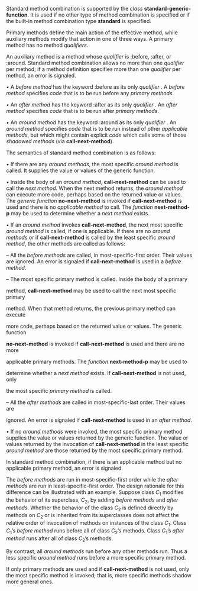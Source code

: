  



Standard method combination is supported by the *class* **standard-generic-function**. It is used if no other type of method combination is specified or if the built-in method combination type **standard** is specified. 



Primary methods define the main action of the effective method, while auxiliary methods modify that action in one of three ways. A primary method has no method *qualifiers*. 



An auxiliary method is a method whose *qualifier* is :before, :after, or :around. Standard method combination allows no more than one *qualifier* per method; if a method definition specifies more than one *qualifier* per method, an error is signaled. 



*•* A *before method* has the keyword :before as its only *qualifier* . A *before method* specifies *code* that is to be run before any *primary methods*. 



*•* An *after method* has the keyword :after as its only *qualifier* . An *after method* specifies *code* that is to be run after *primary methods*. 



*•* An *around method* has the keyword :around as its only *qualifier* . An *around method* specifies *code* that is to be run instead of other *applicable methods*, but which might contain explicit *code* which calls some of those *shadowed methods* (via **call-next-method**). 



The semantics of standard method combination is as follows: 



*•* If there are any *around methods*, the most specific *around method* is called. It supplies the value or values of the generic function. 



*•* Inside the body of an *around method*, **call-next-method** can be used to call the *next method*. When the next method returns, the *around method* can execute more code, perhaps based on the returned value or values. The *generic function* **no-next-method** is invoked if **call-next-method** is used and there is no *applicable method* to call. The *function* **next-method-p** may be used to determine whether a *next method* exists. 







 



 



*•* If an *around method* invokes **call-next-method**, the next most specific *around method* is called, if one is applicable. If there are no *around methods* or if **call-next-method** is called by the least specific *around method*, the other methods are called as follows: 



– All the *before methods* are called, in most-specific-first order. Their values are ignored. An error is signaled if **call-next-method** is used in a *before method*. 



– The most specific primary method is called. Inside the body of a primary 



method, **call-next-method** may be used to call the next most specific primary 



method. When that method returns, the previous primary method can execute 



more code, perhaps based on the returned value or values. The generic function 



**no-next-method** is invoked if **call-next-method** is used and there are no more 



applicable primary methods. The *function* **next-method-p** may be used to 



determine whether a *next method* exists. If **call-next-method** is not used, only 



the most specific *primary method* is called. 



– All the *after methods* are called in most-specific-last order. Their values are 



ignored. An error is signaled if **call-next-method** is used in an *after method*. 



*•* If no *around methods* were invoked, the most specific primary method supplies the value or values returned by the generic function. The value or values returned by the invocation of **call-next-method** in the least specific *around method* are those returned by the most specific primary method. 



In standard method combination, if there is an applicable method but no applicable primary method, an error is signaled. 



The *before methods* are run in most-specific-first order while the *after methods* are run in least-specific-first order. The design rationale for this difference can be illustrated with an example. Suppose class *C*<sub>1</sub> modifies the behavior of its superclass, *C*<sub>2</sub>, by adding *before methods* and *after methods*. Whether the behavior of the class *C*<sub>2</sub> is defined directly by methods on *C*<sub>2</sub> or is inherited from its superclasses does not affect the relative order of invocation of methods on instances of the class *C*<sub>1</sub>. Class *C*<sub>1</sub>’s *before method* runs before all of class *C*<sub>2</sub>’s methods. Class *C*<sub>1</sub>’s *after method* runs after all of class *C*<sub>2</sub>’s methods. 



By contrast, all *around methods* run before any other methods run. Thus a less specific *around method* runs before a more specific primary method. 



If only primary methods are used and if **call-next-method** is not used, only the most specific method is invoked; that is, more specific methods shadow more general ones. 



